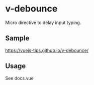 # v-debounce

Micro directive to delay input typing.

## Sample

https://vuejs-tips.github.io/v-debounce/

## Usage

See docs.vue
